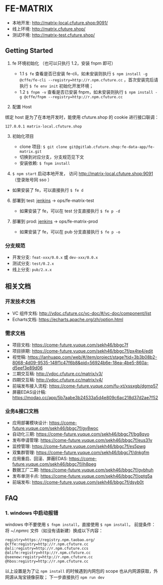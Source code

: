 # FE-MATRIX

- 本地开发: http://matrix-local.cfuture.shop:9091/
- 线上环境: http://matrix.cfuture.shop/
- 测试环境: http://matrix-test.cfuture.shop/

## Getting Started

1. fe 环境初始化 （也可以只执行 1.2，安装 fnpm 即可）
   - 1.1 `$ fe` 查看是否已安装 fe-cli，如未安装则执行 `$ npm install -g @cffe/fe-cli --registry=http://r.npm.cfuture.cc` ，首次安装完后请执行 `$ fe env init` 初始化开发环境；
   - 1.2 `$ fnpm -v` 查看是否已安装 fnpm，如未安装则执行 `$ npm install -g @cffe/fnpm --registry=http://r.npm.cfuture.cc`

2. 配置 Host

绑定 host 是为了在本地开发时，能使用 cfuture.shop 的 cookie 进行接口联调：

```host
127.0.0.1 matrix-local.cfuture.shop
```

3. 初始化项目
   - clone 项目: `$ git clone git@gitlab.cfuture.shop:fe-data-app/fe-matrix.git`
   - 切换到对应分支，分支规范见下文
   - 安装依赖: `$ fnpm install`

4. `$ npm start` 启动本地开发， 访问 http://matrix-local.cfuture.shop:9091 （登录账号同 sso ）
  - 如果安装了 fe，可以直接执行 `$ fe d`

6. 部署到 test:  [jenkins](http://jenkins.cfuture.cc/) -> ops/fe-matrix-test
   - 如果安装了 fe，可以在 test 分支直接执行 `$ fe p -d`

7. 部署到 prod: [jenkins](http://jenkins.cfuture.cc/) -> ops/fe-matrix-prod
   - 如果安装了 fe，可以在 pub 分支直接执行 `$ fe p -o`

### 分支规范

- 开发分支: `feat-xxx/0.0.x` 或 `dev-xxx/0.0.x`
- 测试分支: `test/0.2.x`
- 线上分支: `pub/2.x.x`

## 相关文档

### 开发技术文档

- VC 组件文档: http://vdoc.cfuture.cc/vc-doc/#/vc-doc/component/list
- Echarts文档: https://echarts.apache.org/zh/option.html

### 需求文档

- 项目文档: https://come-future.yuque.com/sekh46/bbgc7f
- 项目排期: https://come-future.yuque.com/sekh46/bbgc7f/px4te4/edit
- 视觉稿: https://lanhuapp.com/web/#/item/project/stage?tid=3b3b08b2-8068-4d09-9535-148f1c47f6b8&pid=56924b6e-18ea-4be5-860a-d5eef3e89d06
- 三期交互稿: http://vdoc.cfuture.cc/matrix/v3/
- 四期交互稿: http://vdoc.cfuture.cc/matrix/v4/
- 前端发布接入流程: https://come-future.yuque.com/fu-xt/xssxgb/dgmp57
- 屏蔽EDAS设计稿: https://modao.cc/app/5b7aabe3b24533a5d4e809c6ac218d37d2ae7f52

### 业务&接口文档

- 应用部署模块设计: https://come-future.yuque.com/sekh46/bbgc7f/gy8woc
- 自动化三期: https://come-future.yuque.com/sekh46/bbgc7f/bg8qyo
- 发布申请管理: https://come-future.yuque.com/sekh46/bbgc7f/eus31y
- 监控管理: https://come-future.yuque.com/sekh46/bbgc7f/es5pwg
- 双集群管理: https://come-future.yuque.com/sekh46/bbgc7f/dnkgfm
- 应用重启、回滚、屏蔽EDAS: https://come-future.yuque.com/sekh46/bbgc7f/ih8peg
- 数据工厂二期: https://come-future.yuque.com/sekh46/bbgc7f/gvbhuh
- 发布单测卡点: https://come-future.yuque.com/sekh46/bbgc7f/optg5a
- 前端发布: https://come-future.yuque.com/sekh46/bbgc7f/dsyb0t


## FAQ

### 1. windows 中启动报错

windows 中不要使用 `$ fnpm install`，直接使用 `$ npm install`，
前提条件：将 ~/.npmrc 文件（如没有请新建）换成以下内容：

```
registry=https://registry.npm.taobao.org/
@cffe:registry=http://r.npm.cfuture.cc
@ali:registry=http://r.npm.cfuture.ccs
@alife:registry=http://r.npm.cfuture.cc
@seenew:registry=http://r.npm.cfuture.cc
@hbos:registry=http://r.npm.cfuture.cc
```

以上设置是为了让 `npm install` 的时候遇到内网包的 scope 也从内网源获取，外网源从淘宝镜像获取；
下一步直接执行 `npm run dev`
